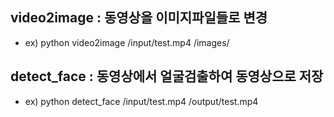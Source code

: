 ## video2image : 동영상을 이미지파일들로 변경
- ex) python video2image /input/test.mp4 /images/
## detect_face : 동영상에서 얼굴검출하여 동영상으로 저장
- ex) python detect_face /input/test.mp4 /output/test.mp4
